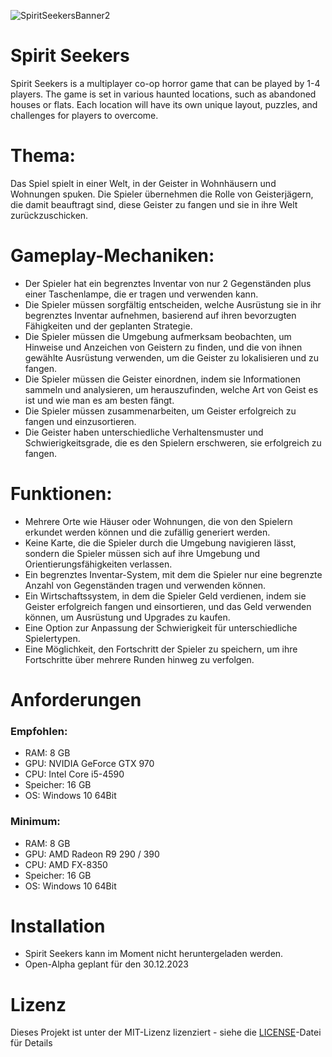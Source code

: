 ![SpiritSeekersBanner2](https://user-images.githubusercontent.com/96227533/212266211-8e3e4efd-9d2a-419b-ac78-d7cf6f902184.png)

# Spirit Seekers
Spirit Seekers is a multiplayer co-op horror game that can be played by 1-4 players. The game is set in various haunted locations, such as abandoned houses or flats. Each location will have its own unique layout, puzzles, and challenges for players to overcome.

# Thema:
Das Spiel spielt in einer Welt, in der Geister in Wohnhäusern und Wohnungen spuken. Die Spieler übernehmen die Rolle von Geisterjägern, die damit beauftragt sind, diese Geister zu fangen und sie in ihre Welt zurückzuschicken.

# Gameplay-Mechaniken:

- Der Spieler hat ein begrenztes Inventar von nur 2 Gegenständen plus einer Taschenlampe, die er tragen und verwenden kann.
- Die Spieler müssen sorgfältig entscheiden, welche Ausrüstung sie in ihr begrenztes Inventar aufnehmen, basierend auf ihren bevorzugten Fähigkeiten und der geplanten Strategie.
- Die Spieler müssen die Umgebung aufmerksam beobachten, um Hinweise und Anzeichen von Geistern zu finden, und die von ihnen gewählte Ausrüstung verwenden, um die Geister zu lokalisieren und zu fangen.
- Die Spieler müssen die Geister einordnen, indem sie Informationen sammeln und analysieren, um herauszufinden, welche Art von Geist es ist und wie man es am besten fängt.
- Die Spieler müssen zusammenarbeiten, um Geister erfolgreich zu fangen und einzusortieren.
- Die Geister haben unterschiedliche Verhaltensmuster und Schwierigkeitsgrade, die es den Spielern erschweren, sie erfolgreich zu fangen.

# Funktionen:
- Mehrere Orte wie Häuser oder Wohnungen, die von den Spielern erkundet werden können und die zufällig generiert werden.
- Keine Karte, die die Spieler durch die Umgebung navigieren lässt, sondern die Spieler müssen sich auf ihre Umgebung und Orientierungsfähigkeiten verlassen.
- Ein begrenztes Inventar-System, mit dem die Spieler nur eine begrenzte Anzahl von Gegenständen tragen und verwenden können.
- Ein Wirtschaftssystem, in dem die Spieler Geld verdienen, indem sie Geister erfolgreich fangen und einsortieren, und das Geld verwenden können, um Ausrüstung und Upgrades zu kaufen.
- Eine Option zur Anpassung der Schwierigkeit für unterschiedliche Spielertypen.
- Eine Möglichkeit, den Fortschritt der Spieler zu speichern, um ihre Fortschritte über mehrere Runden hinweg zu verfolgen.

# Anforderungen
### Empfohlen:
- RAM: 8 GB
- GPU: NVIDIA GeForce GTX 970
- CPU: Intel Core i5-4590
- Speicher: 16 GB
- OS: Windows 10 64Bit
### Minimum:
- RAM: 8 GB
- GPU: AMD Radeon R9 290 / 390
- CPU: AMD FX-8350
- Speicher: 16 GB
- OS: Windows 10 64Bit

# Installation
- Spirit Seekers kann im Moment nicht heruntergeladen werden.
- Open-Alpha geplant für den 30.12.2023

# Lizenz
Dieses Projekt ist unter der MIT-Lizenz lizenziert - siehe die [LICENSE](LICENSE)-Datei für Details

